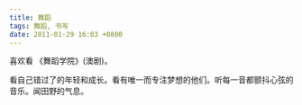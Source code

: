 ```yaml
---
title: 舞蹈
tags: 舞蹈, 书写
date: 2011-01-29 16:03 +0800
---
```



喜欢看 《舞蹈学院》(澳剧)。

看自己错过了的年轻和成长。看有唯一而专注梦想的他们。听每一音都颤抖心弦的音乐。闻田野的气息。

